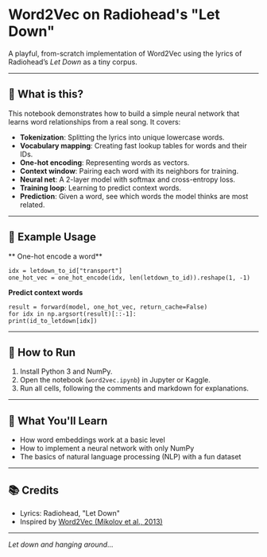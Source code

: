 # Word2Vec on Radiohead's "Let Down"

A playful, from-scratch implementation of Word2Vec using the lyrics of Radiohead’s *Let Down* as a tiny corpus.

---

## 🎸 What is this?

This notebook demonstrates how to build a simple neural network that learns word relationships from a real song. It covers:

- **Tokenization**: Splitting the lyrics into unique lowercase words.
- **Vocabulary mapping**: Creating fast lookup tables for words and their IDs.
- **One-hot encoding**: Representing words as vectors.
- **Context window**: Pairing each word with its neighbors for training.
- **Neural net**: A 2-layer model with softmax and cross-entropy loss.
- **Training loop**: Learning to predict context words.
- **Prediction**: Given a word, see which words the model thinks are most related.

---

## 📝 Example Usage
**
One-hot encode a word**
```
idx = letdown_to_id["transport"]
one_hot_vec = one_hot_encode(idx, len(letdown_to_id)).reshape(1, -1)
```
**Predict context words**
```
result = forward(model, one_hot_vec, return_cache=False)
for idx in np.argsort(result)[::-1]:
print(id_to_letdown[idx])
```

---

## 🚀 How to Run

1. Install Python 3 and NumPy.
2. Open the notebook (`word2vec.ipynb`) in Jupyter or Kaggle.
3. Run all cells, following the comments and markdown for explanations.

---

## 🧠 What You'll Learn

- How word embeddings work at a basic level
- How to implement a neural network with only NumPy
- The basics of natural language processing (NLP) with a fun dataset

---

## 📚 Credits

- Lyrics: Radiohead, "Let Down"
- Inspired by [Word2Vec (Mikolov et al., 2013)](https://arxiv.org/abs/1301.3781)

---

*Let down and hanging around...*
